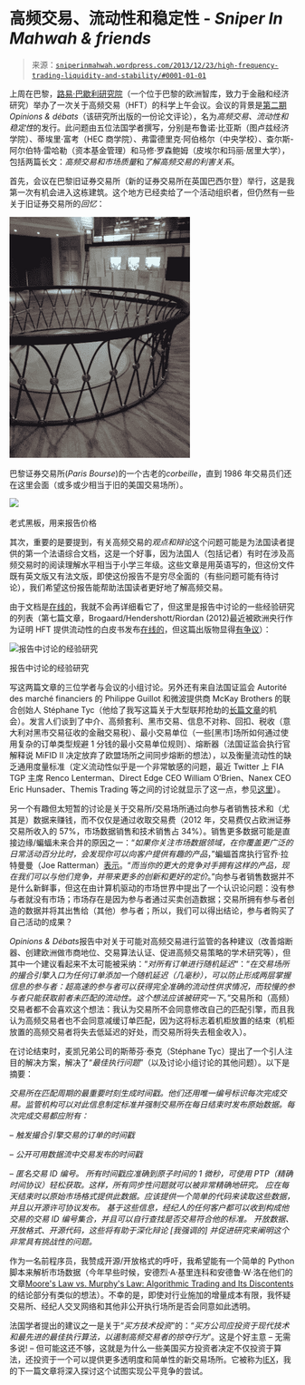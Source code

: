 <!--yml

分类：未分类

日期：2024 年 05 月 18 日 14:24:05

-->

# 高频交易、流动性和稳定性 - *Sniper In Mahwah & friends*

> 来源：[`sniperinmahwah.wordpress.com/2013/12/23/high-frequency-trading-liquidity-and-stability/#0001-01-01`](https://sniperinmahwah.wordpress.com/2013/12/23/high-frequency-trading-liquidity-and-stability/#0001-01-01)

上周在巴黎，[路易·巴歇利研究院](http://www.labexlouisbachelier.org)（一个位于巴黎的欧洲智库，致力于金融和经济研究）举办了一次关于高频交易（HFT）的科学上午会议。会议的背景是[第二期](http://www.labexlouisbachelier.org/wp-content/uploads/2013/10/OPINIONS-ET-DEBATS-N-2-BD.pdf)*Opinions & débats*（该研究所出版的一份论文评论），名为*高频交易、流动性和稳定性*的发行。此问题由五位法国学者撰写，分别是布鲁诺·比亚斯（图卢兹经济学院）、蒂埃里·富考（HEC 商学院）、弗雷德里克·阿伯格尔（中央学校）、查尔斯-阿尔伯特·雷哈勒（资本基金管理）和马修·罗森鲍姆（皮埃尔和玛丽·居里大学），包括两篇长文：*高频交易和市场质量*和*了解高频交易的利害关系*。

首先，会议在巴黎旧证券交易所（新的证券交易所在英国巴西尔登）举行，这是我第一次有机会进入这栋建筑。这个地方已经卖给了一个活动组织者，但仍然有一些关于旧证券交易所的*回忆*：

![](img/3fb07015e80035b45cae56068bab6660.png "The corbeille")

巴黎证券交易所(*Paris Bourse*)的一个古老的*corbeille*，直到 1986 年交易员们还在这里会面（或多或少相当于旧的美国交易场所）。

![](https://sniperinmahwah.wordpress.com/wp-content/uploads/2013/12/20131212_081315.jpg)

老式黑板，用来报告价格

其次，重要的是要提到，有关高频交易的*观点和辩论*这个问题可能是为法国读者提供的第一个法语综合文档，这是一个好事，因为法国人（包括记者）有时在涉及高频交易时的阅读理解水平相当于小学三年级。这些文章是用英语写的，但这份文件既有英文版又有法文版，即使这份报告不是穷尽全面的（有些问题可能有待讨论），我们希望这份报告能帮助法国读者更好地了解高频交易。

由于文档是[在线的](http://www.labexlouisbachelier.org/wp-content/uploads/2013/10/OPINIONS-ET-DEBATS-N-2-BD.pdf)，我就不会再详细看它了，但这里是报告中讨论的一些经验研究的列表（第七篇文章，Brogaard/Hendershott/Riordan (2012)最近被欧洲央行作为证明 HFT 提供流动性的白皮书发布[在线的](http://www.ecb.europa.eu/pub/pdf/scpwps/ecbwp1602.pdf)，但这篇出版物显得[有争议](http://blog.themistrading.com/themis-trading-debunks-latest-pro-hft-academic-paper/)）：

![报告中讨论的经验研究](https://sniperinmahwah.wordpress.com/wp-content/uploads/2013/12/capture-d_c3a9cran-2013-12-20-c3a0-16-08-54.png)

报告中讨论的经验研究

写这两篇文章的三位学者与会议的小组讨论。另外还有来自法国证监会 Autorité des marché financiers 的 Philippe Guillot 和微波提供商 McKay Brothers 的联合创始人 Stéphane Tyc（他给了我写这篇关于大型联邦抢劫的[长篇文章](https://sniperinmahwah.wordpress.com/2013/12/04/the-fed-robbery-new-evidence/)的机会）。发言人们谈到了中介、高频套利、黑市交易、信息不对称、回扣、税收（意大利对黑市交易征收的金融交易税）、最小交易单位（一些[黑市]场所如何通过使用复杂的订单类型规避 1 分钱的最小交易单位规则）、熔断器（法国证监会执行官解释说 MiFID II 决定放弃了欧盟场所之间同步熔断的想法），以及衡量流动性的缺乏通用度量标准（定义流动性似乎是一个非常敏感的问题，最近 Twitter 上 FIA TGP 主席 Renco Lenterman、Direct Edge CEO William O’Brien、Nanex CEO Eric Hunsader、Themis Trading 等之间的讨论就显示了这一点，参见[这里](http://www.nanex.net/aqck2/4501.html)）。

另一个有趣但太短暂的讨论是关于交易所/交易场所通过向参与者销售技术和（尤其是）数据来赚钱，而不仅仅是通过收取交易费（2012 年，交易费仅占欧洲证券交易所收入的 57%，市场数据销售和技术销售占 34%）。销售更多数据可能是直接边缘/蝙蝠未来合并的原因之一：“*如果你关注市场数据领域，在你覆盖更广泛的日常活动百分比时，会发现你可以向客户提供有趣的产品*，”蝙蝠首席执行官乔·拉特曼曼（Joe Ratterman）[表示](http://www.bloomberg.com/news/2013-08-27/bats-ceo-sees-value-of-stock-data-rising-from-merger.html)。“*而当你的更大的竞争对手拥有这样的产品，现在我们可以与他们竞争，并带来更多的创新和更好的定价*。”向参与者销售数据并不是什么新鲜事，但这在由计算机驱动的市场世界中提出了一个认识论问题：没有参与者就没有市场；市场存在是因为参与者通过买卖创造数据；交易所拥有参与者创造的数据并将其出售给（其他）参与者；所以，我们可以得出结论，参与者购买了自己活动的成果？

*Opinions & Débats*报告中对关于可能对高频交易进行监管的各种建议（改善熔断器、创建欧洲做市商地位、交易算法认证、促进高频交易策略的学术研究等），但其中一个建议看起来不太可能被采纳：“*对所有订单进行随机延迟*“：“*在交易场所的撮合引擎入口为任何订单添加一个随机延迟（几毫秒），可以防止形成两层掌握信息的参与者：超高速的参与者可以获得完全准确的流动性供求情况，而较慢的参与者只能获取前者未匹配的流动性。这个想法应该被研究一下*。”交易所和（高频）交易者都不会喜欢这个想法：我认为交易所不会同意修改自己的匹配引擎，而且我认为高频交易者也不会同意减缓订单匹配，因为这将标志着机柜放置的结束（机柜放置的高频交易者将失去低延迟的好处，而交易所将失去租金收入）。

在讨论结束时，麦凯兄弟公司的斯蒂芬·泰克（Stéphane Tyc）提出了一个引人注目的解决方案，解决了“*最佳执行问题*”（以及讨论小组讨论的其他问题）。以下是摘要：

*交易所在匹配周期的最重要时刻生成时间戳。他们还用唯一编号标识每次完成交易。监管机构可以对此信息制定标准并强制交易所在每日结束时发布原始数据。每次完成交易都应附有：*

*– 触发撮合引擎交易的订单的时间戳*

*– 公开可用数据流中交易发布的时间戳*

*– 匿名交易 ID 编号。* *所有时间戳应准确到原子时间的 1 微秒，可使用 PTP（精确时间协议）轻松获取。这样，所有同步性问题就可以被非常精确地研究。* *应在每天结束时以原始市场格式提供此数据。应该提供一个简单的代码来读取这些数据，并且以开源许可协议发布。* *基于这些信息，经纪人的任何客户都可以收到构成他交易的交易 ID 编号集合，并且可以自行查找是否交易符合他的标准。* *开放数据、开放格式、开源代码，这些将有助于深化辩论 *[我强调的]* 并促进研究来阐明这个非常具有挑战性的问题。*

作为一名前程序员，我赞成开源/开放格式的呼吁，我希望能有一个简单的 Python 脚本来解析市场数据（今年早些时候，安德烈·A·基里连科和安德鲁·W·洛在他们的文章[Moore's Law vs. Murphy's Law: Algorithmic Trading and Its Discontents](http://papers.ssrn.com/sol3/papers.cfm?abstract_id=2235963)的结论部分有类似的想法）。不幸的是，即使对行业施加的增量成本有限，我怀疑交易所、经纪人交叉网络和其他非公开执行场所是否会同意如此透明。

法国学者提出的建议之一是关于“*买方技术投资*”的：“*买方公司应投资于现代技术和最先进的最佳执行算法，以遏制高频交易者的掠夺行为*”。这是个好主意 – 无需多说! – 但可能这还不够，这就是为什么一些美国买方投资者决定不仅投资于算法，还投资于一个可以提供更多透明度和简单性的新交易场所。它被称为[IEX](http://www.iextrading.com)，我的下一篇文章将深入探讨这个试图实现公平竞争的尝试。
